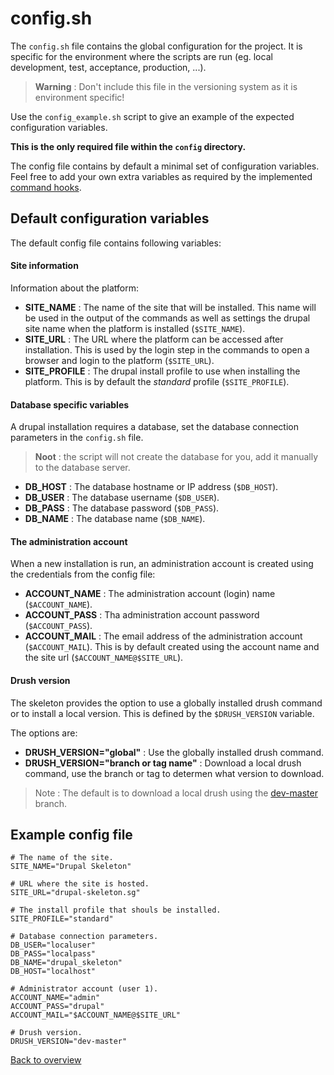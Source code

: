 # config.sh
The `config.sh` file contains the global configuration for the project. It is
specific for the environment where the scripts are run (eg. local development,
test, acceptance, production, ...).

> **Warning** : Don't include this file in the versioning system as it is
> environment specific!

Use the `config_example.sh` script to give an example of the expected
configuration variables.

**This is the only required file within the `config` directory.**

The config file contains by default a minimal set of configuration variables.
Feel free to add your own extra variables as required by the implemented
[command hooks][link-hooks].



## Default configuration variables
The default config file contains following variables:


#### Site information
Information about the platform:

- **SITE_NAME** : The name of the site that will be installed. This name will be
  used in the output of the commands as well as settings the drupal site name
  when the platform is installed (`$SITE_NAME`).
- **SITE_URL** : The URL where the platform can be accessed after installation.
  This is used by the login step in the commands to open a browser and login to
  the platform (`$SITE_URL`).
- **SITE_PROFILE** : The drupal install profile to use when installing the
  platform. This is by default the *standard* profile (`$SITE_PROFILE`).


#### Database specific variables
A drupal installation requires a database, set the database connection
parameters in the `config.sh` file.

> **Noot** : the script will not create the database for you, add it manually
> to the database server.

- **DB_HOST** : The database hostname or IP address (`$DB_HOST`).
- **DB_USER** : The database username (`$DB_USER`).
- **DB_PASS** : The database password (`$DB_PASS`).
- **DB_NAME** : The database name (`$DB_NAME`).


#### The administration account
When a new installation is run, an administration account is created using the
credentials from the config file:

- **ACCOUNT_NAME** : The administration account (login) name (`$ACCOUNT_NAME`).
- **ACCOUNT_PASS** : Tha administration account password (`$ACCOUNT_PASS`).
- **ACCOUNT_MAIL** : The email address of the administration account
  (`$ACCOUNT_MAIL`). This is by default created using the account name and the
  site url (`$ACCOUNT_NAME@$SITE_URL`).


#### Drush version
The skeleton provides the option to use a globally installed drush command or to
install a local version. This is defined by the `$DRUSH_VERSION` variable.

The options are:

- **DRUSH_VERSION="global"** : Use the globally installed drush command.
- **DRUSH_VERSION="branch or tag name"** : Download a local drush command, use
  the branch or tag to determen what version to download.

> Note : The default is to download a local drush using the
> [dev-master][link-drush-dev-master] branch.



## Example config file

```
# The name of the site.
SITE_NAME="Drupal Skeleton"

# URL where the site is hosted.
SITE_URL="drupal-skeleton.sg"

# The install profile that shouls be installed.
SITE_PROFILE="standard"

# Database connection parameters.
DB_USER="localuser"
DB_PASS="localpass"
DB_NAME="drupal_skeleton"
DB_HOST="localhost"

# Administrator account (user 1).
ACCOUNT_NAME="admin"
ACCOUNT_PASS="drupal"
ACCOUNT_MAIL="$ACCOUNT_NAME@$SITE_URL"

# Drush version.
DRUSH_VERSION="dev-master"
```



[Back to overview][link-overview]



[link-hooks]: hooks.md
[link-drush-dev-master]: https://github.com/drush-ops/drush/tree/master

[link-overview]: README.md
